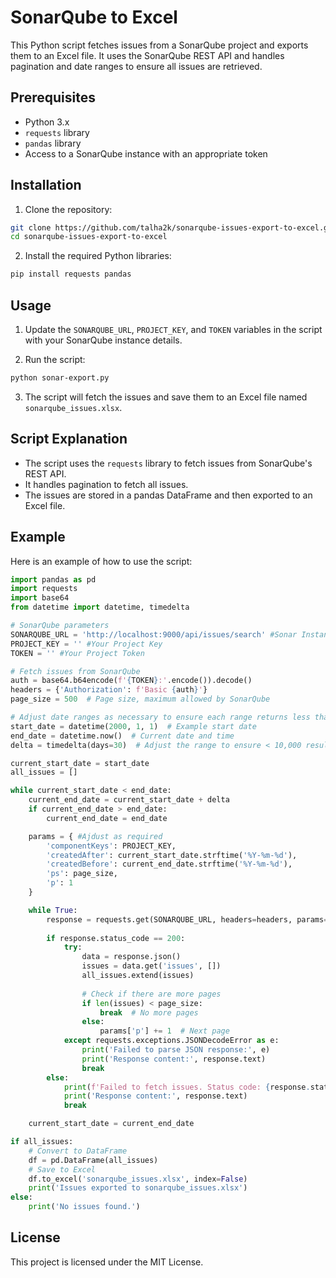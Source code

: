 
# SonarQube to Excel

This Python script fetches issues from a SonarQube project and exports them to an Excel file. It uses the SonarQube REST API and handles pagination and date ranges to ensure all issues are retrieved.

## Prerequisites

- Python 3.x
- `requests` library
- `pandas` library
- Access to a SonarQube instance with an appropriate token

## Installation

1. Clone the repository:

```bash
git clone https://github.com/talha2k/sonarqube-issues-export-to-excel.git
cd sonarqube-issues-export-to-excel
```

2. Install the required Python libraries:

```bash
pip install requests pandas
```

## Usage

1. Update the `SONARQUBE_URL`, `PROJECT_KEY`, and `TOKEN` variables in the script with your SonarQube instance details.

2. Run the script:

```bash
python sonar-export.py
```

3. The script will fetch the issues and save them to an Excel file named `sonarqube_issues.xlsx`.

## Script Explanation

- The script uses the `requests` library to fetch issues from SonarQube's REST API.
- It handles pagination to fetch all issues.
- The issues are stored in a pandas DataFrame and then exported to an Excel file.

## Example

Here is an example of how to use the script:

```python
import pandas as pd
import requests
import base64
from datetime import datetime, timedelta

# SonarQube parameters
SONARQUBE_URL = 'http://localhost:9000/api/issues/search' #Sonar Instance URL
PROJECT_KEY = '' #Your Project Key
TOKEN = '' #Your Project Token

# Fetch issues from SonarQube
auth = base64.b64encode(f'{TOKEN}:'.encode()).decode()
headers = {'Authorization': f'Basic {auth}'}
page_size = 500  # Page size, maximum allowed by SonarQube

# Adjust date ranges as necessary to ensure each range returns less than 10,000 issues
start_date = datetime(2000, 1, 1)  # Example start date
end_date = datetime.now()  # Current date and time
delta = timedelta(days=30)  # Adjust the range to ensure < 10,000 results

current_start_date = start_date
all_issues = []

while current_start_date < end_date:
    current_end_date = current_start_date + delta
    if current_end_date > end_date:
        current_end_date = end_date

    params = { #Ajdust as required
        'componentKeys': PROJECT_KEY,
        'createdAfter': current_start_date.strftime('%Y-%m-%d'),
        'createdBefore': current_end_date.strftime('%Y-%m-%d'),
        'ps': page_size,
        'p': 1
    }

    while True:
        response = requests.get(SONARQUBE_URL, headers=headers, params=params)
        
        if response.status_code == 200:
            try:
                data = response.json()
                issues = data.get('issues', [])
                all_issues.extend(issues)
                
                # Check if there are more pages
                if len(issues) < page_size:
                    break  # No more pages
                else:
                    params['p'] += 1  # Next page
            except requests.exceptions.JSONDecodeError as e:
                print('Failed to parse JSON response:', e)
                print('Response content:', response.text)
                break
        else:
            print(f'Failed to fetch issues. Status code: {response.status_code}')
            print('Response content:', response.text)
            break

    current_start_date = current_end_date

if all_issues:
    # Convert to DataFrame
    df = pd.DataFrame(all_issues)
    # Save to Excel
    df.to_excel('sonarqube_issues.xlsx', index=False)
    print('Issues exported to sonarqube_issues.xlsx')
else:
    print('No issues found.')
```

## License

This project is licensed under the MIT License.
